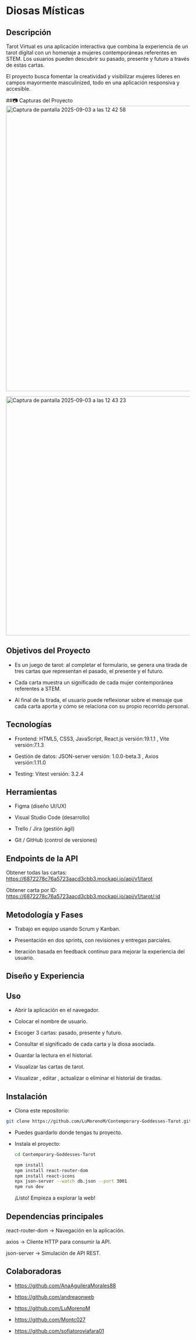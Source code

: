 # Diosas Místicas
## Descripción

Tarot Virtual es una aplicación interactiva que combina la experiencia de un tarot digital con un homenaje a mujeres contemporáneas referentes en STEM. Los usuarios pueden descubrir su pasado, presente y futuro a través de estas cartas.

El proyecto busca fomentar la creatividad y visibilizar mujeres líderes en campos mayormente masculinized, todo en una aplicación responsiva y accesible.

##📷 Capturas del Proyecto
<img width="1516" height="781" alt="Captura de pantalla 2025-09-03 a las 12 42 58" src="https://github.com/user-attachments/assets/703d3b86-c315-410b-b82a-3d23ec29a03b" />

<img width="1498" height="654" alt="Captura de pantalla 2025-09-03 a las 12 43 23" src="https://github.com/user-attachments/assets/95969b48-431c-47e2-ae18-1ff2ec29c16b" />

## Objetivos del Proyecto

- Es un juego de tarot: al completar el formulario, se genera una tirada de tres cartas que representan el pasado, el presente y el futuro.

- Cada carta muestra un significado de cada mujer contemporánea referentes a STEM.

- Al final de la tirada, el usuario puede reflexionar sobre el mensaje que cada carta aporta y cómo se relaciona con su propio recorrido personal.
  
## Tecnologías

- Frontend: HTML5, CSS3, JavaScript, React.js versión:19.1.1 , Vite versión:7.1.3

- Gestión de datos: JSON-server versión: 1.0.0-beta.3 , Axios versión:1.11.0

- Testing: Vitest versión: 3.2.4

## Herramientas

- Figma (diseño UI/UX)

- Visual Studio Code (desarrollo)

- Trello / Jira (gestión ágil)

- Git / GitHub (control de versiones)


## Endpoints de la API

Obtener todas las cartas:
https://6872278c76a5723aacd3cbb3.mockapi.io/api/v1/tarot

Obtener carta por ID:
https://6872278c76a5723aacd3cbb3.mockapi.io/api/v1/tarot/:id

## Metodología y Fases

- Trabajo en equipo usando Scrum y Kanban.

- Presentación en dos sprints, con revisiones y entregas parciales.

- Iteración basada en feedback continuo para mejorar la experiencia del usuario.

## Diseño y Experiencia




## Uso 
- Abrir la aplicación en el navegador.

- Colocar el nombre de usuario.

- Escoger 3 cartas: pasado, presente y futuro.

- Consultar el significado de cada carta y la diosa asociada.

- Guardar la lectura en el historial.

- Visualizar las cartas de tarot.
  
- Visualizar , editar , actualizar o eliminar el historial de tiradas.


## Instalación
- Clona este repositorio:

 ```bash 
 git clone https://github.com/LuMorenoM/Contemporary-Goddesses-Tarot.git 
 ```
- Puedes guardarlo donde tengas tu proyecto.

- Instala el proyecto:
  ```bash
  cd Contemporary-Goddesses-Tarot
  
  npm install
  npm install react-router-dom
  npm install react-icons
  npx json-server --watch db.json --port 3001
  npm run dev
  ```
  ¡Listo! Empieza a explorar la web!

## Dependencias principales

react-router-dom
 → Navegación en la aplicación.

axios
 → Cliente HTTP para consumir la API.

json-server
 → Simulación de API REST.

## Colaboradoras
- https://github.com/AnaAguileraMorales88 

- https://github.com/andreaonweb

- https://github.com/LuMorenoM

- https://github.com/Montc027

- https://github.com/sofiatoroviafara01
